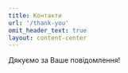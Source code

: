 ```yaml
---
title: Контакти
url: '/thank-you'
omit_header_text: true
layout: content-center
---
```


Дякуємо за Ваше повідомлення!